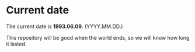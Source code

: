 # Current date

The current date is **1993.06.09.** (YYYY.MM.DD.)

This repository will be good when the world ends, so we will know how long it lasted.